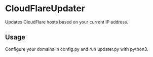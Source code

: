 # CloudFlareUpdater
Updates CloudFlare hosts based on your current IP address.

## Usage
Configure your domains in config.py and run updater.py with python3.

